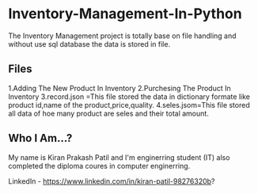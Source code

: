 # Inventory-Management-In-Python
The Inventory Management project is totally base on file handling and without use sql database the data is stored in file.

## Files
1.Adding The New Product In Inventory
2.Purchesing The Product In Inventory
3.record.json =This file stored the data in dictionary formate like product id,name of the product,price,quality.
4.seles.jsom=This file stored all data of hoe many product are seles and their total amount.


## Who I Am...?
My name is Kiran Prakash Patil and I'm enginerring student (IT) also completed the diploma coures in computer enginerring.


LinkedIn  - https://www.linkedin.com/in/kiran-patil-98276320b?




